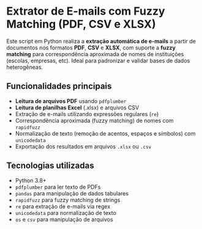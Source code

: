 # Extrator de E-mails com Fuzzy Matching (PDF, CSV e XLSX)

Este script em Python realiza a **extração automática de e-mails** a partir de documentos nos formatos **PDF**, **CSV** e **XLSX**, com suporte a **fuzzy matching** para correspondência aproximada de nomes de instituições (escolas, empresas, etc). Ideal para padronizar e validar bases de dados heterogêneas.

## Funcionalidades principais

- **Leitura de arquivos PDF** usando `pdfplumber`
- **Leitura de planilhas Excel** (.xlsx) e arquivos CSV
- Extração de e-mails utilizando expressões regulares (`re`)
- Correspondência aproximada (fuzzy matching) de nomes com `rapidfuzz`
- Normalização de texto (remoção de acentos, espaços e símbolos) com `unicodedata`
- Exportação dos resultados em arquivos `.xlsx` ou `.csv`

## Tecnologias utilizadas

- Python 3.8+
- `pdfplumber` para ler texto de PDFs
- `pandas` para manipulação de dados tabulares
- `rapidfuzz` para fuzzy matching de strings
- `re` para extração de e-mails via regex
- `unicodedata` para normalização de texto
- `os` e `csv` para manipulação de arquivos
